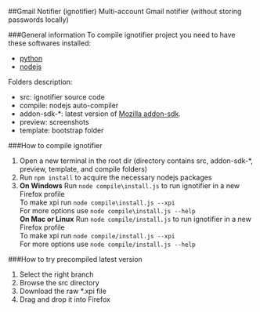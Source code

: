 ##Gmail Notifier (ignotifier)
Multi-account Gmail notifier (without storing passwords locally)

###General information
To compile ignotifier project you need to have these softwares installed:
* [python](http://www.python.org/getit/)
* [nodejs](http://nodejs.org/)

Folders description:
* src: ignotifier source code
* compile: nodejs auto-compiler
* addon-sdk-*: latest version of [Mozilla addon-sdk](https://addons.mozilla.org/en-US/developers/builder).
* preview: screenshots
* template: bootstrap folder

###How to compile ignotifier
1. Open a new terminal in the root dir (directory contains src, addon-sdk-*, preview, template, and compile folders)
2. Run ``npm install`` to acquire the necessary nodejs packages
3. **On Windows** Run ``node compile\install.js`` to run ignotifier in a new Firefox profile  
   To make xpi run ``node compile\install.js --xpi``  
   For more options use ``node compile\install.js --help``  
   **On Mac or Linux** Run ``node compile/install.js`` to run ignotifier in a new Firefox profile  
   To make xpi run ``node compile/install.js --xpi``  
   For more options use ``node compile/install.js --help``

###How to try precompiled latest version
1. Select the right branch
2. Browse the src directory
3. Download the raw *.xpi file
4. Drag and drop it into Firefox
